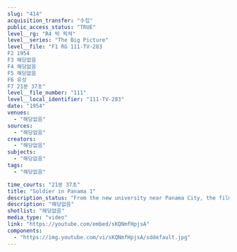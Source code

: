 ```yaml
---
slug: "414"
acquisition_transfer: "수집"
public_access_status: "TRUE"
level__rg: "R4 빅 픽쳐"
level__series: "The Big Picture"
level__file: "F1 RG 111-TV-283
F2 1954
F3 해당없음
F4 해당없음
F5 해당없음
F6 유성
F7 21분 37초"
level__file_number: "111"
level__local_identifier: "111-TV-283"
date: "1954"
venues: 
  - "해당없음"
sources: 
  - "해당없음"
creators: 
  - "해당없음"
subjects: 
  - "해당없음"
tags: 
  - "해당없음"

time_courts: "21분 37초"
title: "Soldier in Panama 1"
description_status: "From the new university near Panama City, the film travels to the ruins of the Church near San Domingo. The US defense mission there is also expanded."
description: "해당없음"
shotlist: "해당없음"
media_type: "video"
link: "https://youtube.com/embed/sKQNmfHpjsA"
components: 
  - "https://img.youtube.com/vi/sKQNmfHpjsA/sddefault.jpg"
---
```

